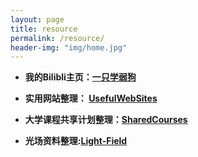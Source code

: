 ```yaml
---
layout: page
title: resource
permalink: /resource/
header-img: "img/home.jpg"
---
```





- **我的Bilibli主页：[一只学弱狗](<https://space.bilibili.com/15212655>)**

- **实用网站整理： [UsefulWebSites](<https://ctrlcoder.github.io/UsefulWebSites/>)**

- **大学课程共享计划整理：[SharedCourses](<https://ctrlcoder.github.io/SharedCourses/>)**

- **光场资料整理:[Light-Field](<https://ctrlcoder.github.io/Light-Field/>)**

